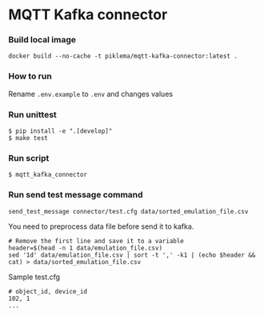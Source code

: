 # MQTT Kafka connector

### Build local image
```shell
docker build --no-cache -t piklema/mqtt-kafka-connector:latest .
```

### How to run
Rename `.env.example` to `.env` and changes values

### Run unittest
```shell
$ pip install -e ".[develop]"
$ make test
```

### Run script
```shell
$ mqtt_kafka_connector
```

### Run send test message command
```shell
send_test_message connector/test.cfg data/sorted_emulation_file.csv
```
You need to preprocess data file before send it to kafka.
```shell
# Remove the first line and save it to a variable
header=$(head -n 1 data/emulation_file.csv)
sed '1d' data/emulation_file.csv | sort -t ',' -k1 | (echo $header && cat) > data/sorted_emulation_file.csv
```
Sample test.cfg
```csv
# object_id, device_id
102, 1
...
```
